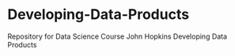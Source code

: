 # Developing-Data-Products
Repository for Data Science Course John Hopkins Developing Data Products
